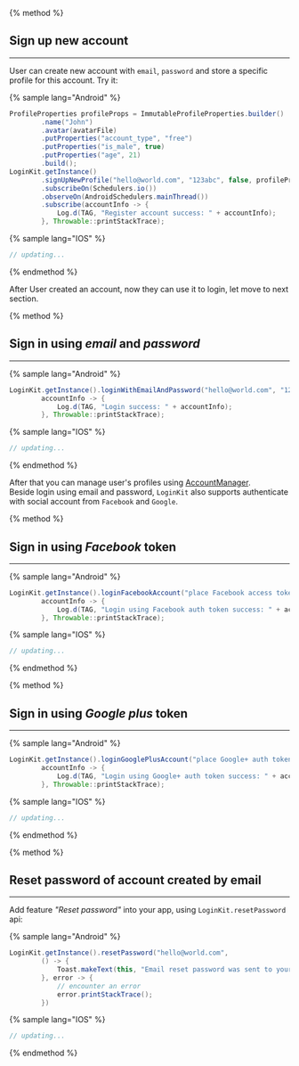 {% method %}

## Sign up new account
-------------
User can create new account with `email`, `password` and store a specific profile for this account.
Try it:

{% sample lang="Android" %}

```java
ProfileProperties profileProps = ImmutableProfileProperties.builder()
        .name("John")  
        .avatar(avatarFile)
        .putProperties("account_type", "free")
        .putProperties("is_male", true)
        .putProperties("age", 21)
        .build();
LoginKit.getInstance()
        .signUpNewProfile("hello@world.com", "123abc", false, profileProps)
        .subscribeOn(Schedulers.io())
        .observeOn(AndroidSchedulers.mainThread())
        .subscribe(accountInfo -> {
            Log.d(TAG, "Register account success: " + accountInfo);
        }, Throwable::printStackTrace);
```

{% sample lang="IOS" %}

```swift
// updating...
```

{% endmethod %}

After User created an account, now they can use it to login, let move to next section.

{% method %}

## Sign in using _email_ and _password_
----------

{% sample lang="Android" %}

```java
LoginKit.getInstance().loginWithEmailAndPassword("hello@world.com", "123abc",
        accountInfo -> {
            Log.d(TAG, "Login success: " + accountInfo);
        }, Throwable::printStackTrace);
```

{% sample lang="IOS" %}

```swift
// updating...
```

{% endmethod %}

After that you can manage user's profiles using [AccountManager](02_Account_Manager.md). <br>
Beside login using email and password, `LoginKit` also supports authenticate with social account from `Facebook` and `Google`.

{% method %}

## Sign in using _Facebook_ token
----------

{% sample lang="Android" %}

```java
LoginKit.getInstance().loginFacebookAccount("place Facebook access token here",
        accountInfo -> {
            Log.d(TAG, "Login using Facebook auth token success: " + accountInfo);
        }, Throwable::printStackTrace);
```

{% sample lang="IOS" %}

```swift
// updating...
```

{% endmethod %}

{% method %}

## Sign in using _Google plus_ token
---------

{% sample lang="Android" %}

```java
LoginKit.getInstance().loginGooglePlusAccount("place Google+ auth token here",
        accountInfo -> {
            Log.d(TAG, "Login using Google+ auth token success: " + accountInfo);
        }, Throwable::printStackTrace);
```

{% sample lang="IOS" %}

```swift
// updating...
```

{% endmethod %}

{% method %}

## Reset password of account created by email
--------
Add feature _"Reset password"_ into your app, using `LoginKit.resetPassword` api:

{% sample lang="Android" %}

```java
LoginKit.getInstance().resetPassword("hello@world.com",
        () -> {
            Toast.makeText(this, "Email reset password was sent to your inbox.", Toast.LENGTH_SHORT).show();
        }, error -> {
            // encounter an error
            error.printStackTrace();
        })
```

{% sample lang="IOS" %}

```swift
// updating...
```

{% endmethod %}
